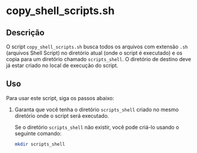 # copy_shell_scripts.sh

## Descrição

O script `copy_shell_scripts.sh` busca todos os arquivos com extensão `.sh` (arquivos Shell Script) no diretório atual (onde o script é executado) e os copia para um diretório chamado `scripts_shell`. O diretório de destino deve já estar criado no local de execução do script.

## Uso

Para usar este script, siga os passos abaixo:

1. Garanta que você tenha o diretório `scripts_shell` criado no mesmo diretório onde o script será executado.
   
   Se o diretório `scripts_shell` não existir, você pode criá-lo usando o seguinte comando:
   ```bash
   mkdir scripts_shell
